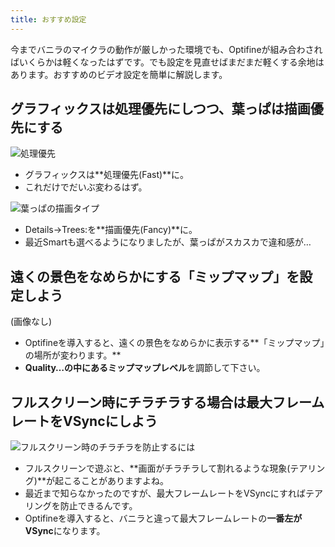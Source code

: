 ```yaml
---
title: おすすめ設定
---
```


今までバニラのマイクラの動作が厳しかった環境でも、Optifineが組み合わさればいくらかは軽くなったはずです。でも設定を見直せばまだまだ軽くする余地はあります。おすすめのビデオ設定を簡単に解説します。

## グラフィックスは処理優先にしつつ、葉っぱは描画優先にする

![処理優先](https://firebasestorage.googleapis.com/v0/b/markdown-gaming.appspot.com/o/images%2Fuserupload%2FQypDXOaUdVSlmrf7PvQ0NlwVyXI2%2F5c1c4a90-4d23-4eef-89a5-182dc1ed1dd0.png?alt=media&token=3d846c33-fcdd-4133-867f-cde0f431cd5b)

* グラフィックスは**処理優先(Fast)**に。
* これだけでだいぶ変わるはず。

![葉っぱの描画タイプ](https://firebasestorage.googleapis.com/v0/b/markdown-gaming.appspot.com/o/images%2Fuserupload%2FQypDXOaUdVSlmrf7PvQ0NlwVyXI2%2Faf56c302-72f8-4fba-a54a-b933be0739bc.png?alt=media&token=8d9650df-5ec4-426c-8327-55ddb1d03d15)

* Details→Trees:を**描画優先(Fancy)**に。
* 最近Smartも選べるようになりましたが、葉っぱがスカスカで違和感が…

## 遠くの景色をなめらかにする「ミップマップ」を設定しよう

(画像なし)

* Optifineを導入すると、遠くの景色をなめらかに表示する**「ミップマップ」の場所が変わります。**
* **Quality…**の中にある**ミップマップレベル**を調節して下さい。

## フルスクリーン時にチラチラする場合は最大フレームレートをVSyncにしよう

![フルスクリーン時のチラチラを防止するには](https://cdn-ak.f.st-hatena.com/images/fotolife/s/sasigume/20210208/20210208122113.png)

* フルスクリーンで遊ぶと、**画面がチラチラして割れるような現象(テアリング)**が起こることがありますよね。
* 最近まで知らなかったのですが、最大フレームレートをVSyncにすればテアリングを防止できるんです。
* Optifineを導入すると、バニラと違って最大フレームレートの**一番左がVSync**になります。
